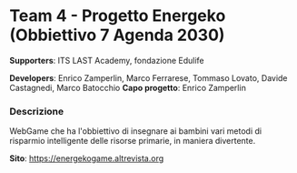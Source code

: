 # Team 4 - Progetto Energeko (Obbiettivo 7 Agenda 2030)
**Supporters**: ITS LAST Academy, fondazione Edulife

**Developers**: Enrico Zamperlin, Marco Ferrarese, Tommaso Lovato, Davide Castagnedi, Marco Batocchio
**Capo progetto**: Enrico Zamperlin

### Descrizione
WebGame che ha l'obbiettivo di insegnare ai bambini vari metodi di risparmio intelligente delle risorse primarie, in maniera divertente.

**Sito**: https://energekogame.altrevista.org
